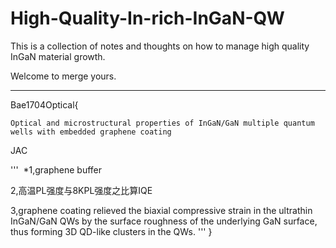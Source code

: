 # High-Quality-In-rich-InGaN-QW

This is a collection of notes and thoughts on how to manage high quality InGaN material growth.

Welcome to merge yours.
**************************
Bae1704Optical{

    Optical and microstructural properties of InGaN/GaN multiple quantum wells with embedded graphene coating
  
  JAC
  
'''
  *1,graphene buffer
  
  2,高温PL强度与8KPL强度之比算IQE
  
  3,graphene coating relieved the biaxial compressive strain in the ultrathin InGaN/GaN QWs by the surface roughness of the underlying GaN surface, thus forming 3D QD-like clusters in the QWs.
''' 
}
